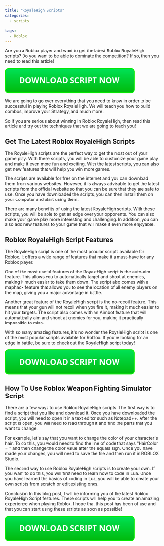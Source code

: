 ```yaml
---
title: "RoyaleHigh Scripts"
categories:
  - scripts
  
tags:
  - Roblox
---
```


Are you a Roblox player and want to get the latest Roblox RoyaleHigh scripts? Do you want to be able to dominate the competition? If so, then you need to read this article!

[![script button](https://github.com/robloxpaste/robloxpaste.github.io/blob/main/script_button.png?raw=true)](https://rbxpaste.com/latest-script)


We are going to go over everything that you need to know in order to be successful in playing Roblox RoyaleHigh. We will teach you how to build combos, improve your Strategy, and much more.

So if you are serious about winning in Roblox RoyaleHigh, then read this article and try out the techniques that we are going to teach you!

## Get The Latest Roblox RoyaleHigh Scripts

The RoyaleHigh scripts are the perfect way to get the most out of your game play. With these scripts, you will be able to customize your game play and make it even more fun and exciting. With the latest scripts, you can also get new features that will help you win more games.

The scripts are available for free on the internet and you can download them from various websites. However, it is always advisable to get the latest scripts from the official website so that you can be sure that they are safe to use. Once you have downloaded the scripts, you can then install them on your computer and start using them.

There are many benefits of using the latest RoyaleHigh scripts. With these scripts, you will be able to get an edge over your opponents. You can also make your game play more interesting and challenging. In addition, you can also add new features to your game that will make it even more enjoyable.

## Roblox RoyaleHigh Script Features

The RoyaleHigh script is one of the most popular scripts available for Roblox. It offers a wide range of features that make it a must-have for any Roblox player.

One of the most useful features of the RoyaleHigh script is the auto-aim feature. This allows you to automatically target and shoot at enemies, making it much easier to take them down. The script also comes with a maphack feature that allows you to see the location of all enemy players on the map, giving you a major advantage in battle.

Another great feature of the RoyaleHigh script is the no-recoil feature. This means that your gun will not recoil when you fire it, making it much easier to hit your targets. The script also comes with an Aimbot feature that will automatically aim and shoot at enemies for you, making it practically impossible to miss.

With so many amazing features, it's no wonder the RoyaleHigh script is one of the most popular scripts available for Roblox. If you're looking for an edge in battle, be sure to check out the RoyaleHigh script today!

[![script button](https://github.com/robloxpaste/robloxpaste.github.io/blob/main/script_button.png?raw=true)](https://rbxpaste.com/latest-script)

## How To Use Roblox Weapon Fighting Simulator Script

There are a few ways to use Roblox RoyaleHigh scripts. The first way is to find a script that you like and download it. Once you have downloaded the script, you will need to open it in a text editor such as Notepad++. After the script is open, you will need to read through it and find the parts that you want to change. 

For example, let's say that you want to change the color of your character's hair. To do this, you would need to find the line of code that says "HairColor = " and then change the color value after the equals sign. Once you have made your changes, you will need to save the file and then run it in ROBLOX Studio. 

The second way to use Roblox RoyaleHigh scripts is to create your own. If you want to do this, you will first need to learn how to code in Lua. Once you have learned the basics of coding in Lua, you will be able to create your own scripts from scratch or edit existing ones.

Conclusion
In this blog post, I will be informing you of the latest Roblox RoyaleHigh Script features. These scripts will help you to create an amazing experience when playing Roblox. I hope that this post has been of use and that you can start using these scripts as soon as possible!

[![script button](https://github.com/robloxpaste/robloxpaste.github.io/blob/main/script_button.png?raw=true)](https://rbxpaste.com/latest-script)